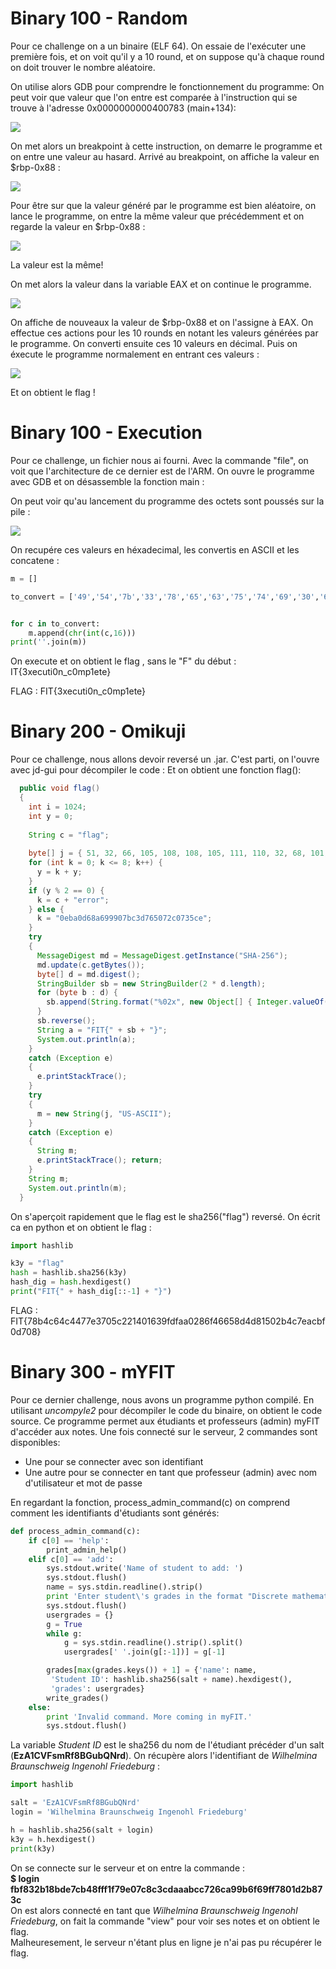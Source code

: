 # Binary 100 - Random

Pour ce challenge on a un binaire (ELF 64).
On essaie de l'exécuter une première fois, et on voit qu'il y a 10 round, et on suppose qu'à chaque round on doit trouver le nombre aléatoire.

On utilise alors GDB pour comprendre le fonctionnement du programme:
On peut voir que valeur que l'on entre est comparée à l'instruction qui se trouve à l'adresse 0x0000000000400783 (main+134):

![](img/random1.png?raw=true)

On met alors un breakpoint à cette instruction, on demarre le programme et on entre une valeur au hasard.
Arrivé au breakpoint, on affiche la valeur en $rbp-0x88 :

![](img/random2.png?raw=true)

Pour être sur que la valeur généré par le programme est bien aléatoire, on lance le programme, on entre la même valeur que précédemment et on regarde la valeur en $rbp-0x88 :

![](img/random2.png?raw=true)

La valeur est la même! 

On met alors la valeur dans la variable EAX et on continue le programme.

![](img/random3.png?raw=true)

On affiche de nouveaux la valeur de $rbp-0x88 et on l'assigne à EAX.
On effectue ces actions pour les 10 rounds en notant les valeurs générées par le programme.
On converti ensuite ces 10 valeurs en décimal.
Puis on éxecute le programme normalement en entrant ces valeurs :

![](img/random4.png?raw=true)

Et on obtient le flag !


# Binary 100 - Execution


Pour ce challenge, un fichier nous ai fourni. Avec la commande "file", on voit que l'architecture de ce dernier est de l'ARM.
On ouvre le programme avec GDB et on désassemble la fonction main :

On peut voir qu'au lancement du programme des octets sont poussés sur la pile :

![](img/execution1.png?raw=true)

On recupére ces valeurs en héxadecimal, les convertis en ASCII et les concatene :

```python
m = []

to_convert = ['49','54','7b','33','78','65','63','75','74','69','30','6e','5f','63','30','6d','70','31','65','74','65','7d']


for c in to_convert:
	m.append(chr(int(c,16)))
print(''.join(m))
```
On execute et on obtient le flag , sans le "F" du début : IT{3xecuti0n_c0mp1ete}

FLAG : FIT{3xecuti0n_c0mp1ete}



# Binary 200 - Omikuji

Pour ce challenge, nous allons devoir reversé un .jar. C'est parti, on l'ouvre avec jd-gui pour décompiler le code :
Et on obtient une fonction flag():

```java
  public void flag()
  {
    int i = 1024;
    int y = 0;
    
    String c = "flag";
    
    byte[] j = { 51, 32, 66, 105, 108, 108, 105, 111, 110, 32, 68, 101, 118, 105, 99, 101, 115, 32, 82, 117, 110, 32, 74, 97, 118, 97 };
    for (int k = 0; k <= 8; k++) {
      y = k + y;
    }
    if (y % 2 == 0) {
      k = c + "error";
    } else {
      k = "0eba0d68a699907bc3d765072c0735ce";
    }
    try
    {
      MessageDigest md = MessageDigest.getInstance("SHA-256");
      md.update(c.getBytes());
      byte[] d = md.digest();
      StringBuilder sb = new StringBuilder(2 * d.length);
      for (byte b : d) {
        sb.append(String.format("%02x", new Object[] { Integer.valueOf(b & 0xFF) }));
      }
      sb.reverse();
      String a = "FIT{" + sb + "}";
      System.out.println(a);
    }
    catch (Exception e)
    {
      e.printStackTrace();
    }
    try
    {
      m = new String(j, "US-ASCII");
    }
    catch (Exception e)
    {
      String m;
      e.printStackTrace(); return;
    }
    String m;
    System.out.println(m);
  }
```

On s'aperçoit rapidement que le flag est le sha256("flag") reversé.
On écrit ca en python et on obtient le flag :

```python
import hashlib

k3y = "flag"
hash = hashlib.sha256(k3y)
hash_dig = hash.hexdigest()
print("FIT{" + hash_dig[::-1] + "}")
```

FLAG : FIT{78b4c64c4477e3705c221401639fdfaa0286f46658d4d81502b4c7eacbf0d708}

# Binary 300 - mYFIT

Pour ce dernier challenge, nous avons un programme python compilé.
En utilisant *uncompyle2* pour décompiler le code du binaire, on obtient le code source.
Ce programme permet aux étudiants et professeurs (admin)  myFIT d'accéder aux notes.
Une fois connecté sur le serveur, 2 commandes sont disponibles:
   - Une pour se connecter avec son identifiant
   - Une autre pour se connecter en tant que professeur (admin) avec nom d'utilisateur et mot de passe

En regardant la fonction, process_admin_command(c) on comprend comment les identifiants d'étudiants sont générés:
```python
def process_admin_command(c):
    if c[0] == 'help':
        print_admin_help()
    elif c[0] == 'add':
        sys.stdout.write('Name of student to add: ')
        sys.stdout.flush()
        name = sys.stdin.readline().strip()
        print 'Enter student\'s grades in the format "Discrete mathematics A", with the class first then the letter grade. End with an empty line.'
        sys.stdout.flush()
        usergrades = {}
        g = True
        while g:
            g = sys.stdin.readline().strip().split()
            usergrades[' '.join(g[:-1])] = g[-1]

        grades[max(grades.keys()) + 1] = {'name': name,
         'Student ID': hashlib.sha256(salt + name).hexdigest(),
         'grades': usergrades}
        write_grades()
    else:
        print 'Invalid command. More coming in myFIT.'
        sys.stdout.flush()
```

La variable *Student ID* est le sha256 du nom de l'étudiant précéder d'un salt (**EzA1CVFsmRf8BGubQNrd**).
On récupère alors l'identifiant de *Wilhelmina Braunschweig Ingenohl Friedeburg* :

```python
import hashlib

salt = 'EzA1CVFsmRf8BGubQNrd'
login = 'Wilhelmina Braunschweig Ingenohl Friedeburg'

h = hashlib.sha256(salt + login)
k3y = h.hexdigest()
print(k3y)
```
On se connecte sur le serveur et on entre la commande :     
**$ login fbf832b18bde7cb48fff1f79e07c8c3cdaaabcc726ca99b6f69ff7801d2b873c**       
On est alors connecté en tant que *Wilhelmina Braunschweig Ingenohl Friedeburg*, on fait la commande "view" pour voir ses notes et on obtient le flag.     
Malheuresement, le serveur n'étant plus en ligne je n'ai pas pu récupérer le flag.


